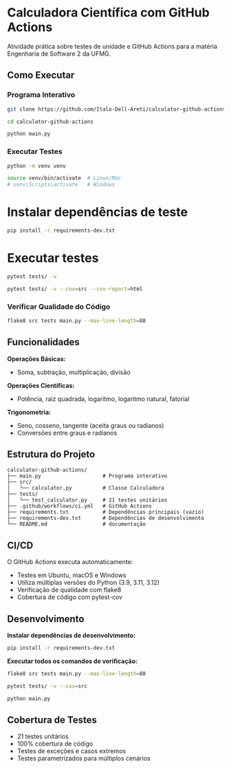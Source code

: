 # Calculadora Científica com GitHub Actions

Atividade prática sobre testes de unidade e GitHub Actions para a matéria Engenharia de Software 2 da UFMG.

## Como Executar

### Programa Interativo
```bash
git clone https://github.com/Italo-Dell-Areti/calculator-github-actions.git
```
```bash
cd calculator-github-actions
```
```bash
python main.py
```

### Executar Testes
```bash
python -m venv venv
```
```bash
source venv/bin/activate  # Linux/Mac
# venv\Scripts\activate   # Windows
```
# Instalar dependências de teste
```bash
pip install -r requirements-dev.txt
```
# Executar testes
```bash
pytest tests/ -v
```
```bash
pytest tests/ -v --cov=src --cov-report=html
```

### Verificar Qualidade do Código
```bash
flake8 src tests main.py --max-line-length=88
```

## Funcionalidades

**Operações Básicas:**
- Soma, subtração, multiplicação, divisão

**Operações Científicas:**
- Potência, raiz quadrada, logaritmo, logaritmo natural, fatorial

**Trigonometria:**
- Seno, cosseno, tangente (aceita graus ou radianos)
- Conversões entre graus e radianos

## Estrutura do Projeto

```
calculator-github-actions/
├── main.py                    # Programa interativo
├── src/
│   └── calculator.py          # Classe Calculadora
├── tests/
│   └── test_calculator.py     # 21 testes unitários
├── .github/workflows/ci.yml   # GitHub Actions
├── requirements.txt           # Dependências principais (vazio)
├── requirements-dev.txt       # Dependências de desenvolvimento
└── README.md                  # documentação
```

## CI/CD

O GitHub Actions executa automaticamente:
- Testes em Ubuntu, macOS e Windows
- Utiliza múltiplas versões do Python (3.9, 3.11, 3.12)
- Verificação de qualidade com flake8
- Cobertura de código com pytest-cov

## Desenvolvimento

**Instalar dependências de desenvolvimento:**

```bash
pip install -r requirements-dev.txt
```

**Executar todos os comandos de verificação:**
```bash
flake8 src tests main.py --max-line-length=88
```
```bash
pytest tests/ -v --cov=src
```
```bash
python main.py
```

## Cobertura de Testes

- 21 testes unitários
- 100% cobertura de código
- Testes de exceções e casos extremos
- Testes parametrizados para múltiplos cenários
